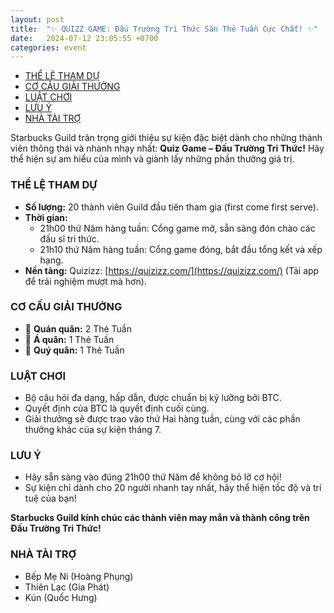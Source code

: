 ```yaml
---
layout: post
title:  "✨ QUIZZ GAME: Đấu Trường Tri Thức Săn Thẻ Tuần Cực Chất! ✨"
date:   2024-07-12 23:05:55 +0700
categories: event
---
```


- [THỂ LỆ THAM DỰ](#thể-lệ-tham-dự)
- [CƠ CẤU GIẢI THƯỞNG](#cơ-cấu-giải-thưởng)
- [LUẬT CHƠI](#luật-chơi)
- [LƯU Ý](#lưu-ý)
- [NHÀ TÀI TRỢ](#nhà-tài-trợ)

<!-- ## ✨ **QUIZZ GAME: Đấu Trường Tri Thức – Săn Thẻ Tuần Cực Chất!** ✨ -->

Starbucks Guild trân trọng giới thiệu sự kiện đặc biệt dành cho những thành viên thông thái và nhanh nhạy nhất: **Quiz Game – Đấu Trường Tri Thức!** Hãy thể hiện sự am hiểu của mình và giành lấy những phần thưởng giá trị.

### THỂ LỆ THAM DỰ

- **Số lượng:** 20 thành viên Guild đầu tiên tham gia (first come first serve).
- **Thời gian:**
  - 21h00 thứ Năm hàng tuần: Cổng game mở, sẵn sàng đón chào các đấu sĩ tri thức.
  - 21h10 thứ Năm hàng tuần: Cổng game đóng, bắt đầu tổng kết và xếp hạng.
- **Nền tảng:** Quizizz: [https://quizizz.com/](https://quizizz.com/) (Tải app để trải nghiệm mượt mà hơn).

### CƠ CẤU GIẢI THƯỞNG

- 🥇 **Quán quân:** 2 Thẻ Tuần
- 🥈 **Á quân:** 1 Thẻ Tuần
- 🥉 **Quý quân:** 1 Thẻ Tuần

### LUẬT CHƠI

- Bộ câu hỏi đa dạng, hấp dẫn, được chuẩn bị kỹ lưỡng bởi BTC.
- Quyết định của BTC là quyết định cuối cùng.
- Giải thưởng sẽ được trao vào thứ Hai hàng tuần, cùng với các phần thưởng khác của sự kiện tháng 7.

### LƯU Ý

- Hãy sẵn sàng vào đúng 21h00 thứ Năm để không bỏ lỡ cơ hội!
- Sự kiện chỉ dành cho 20 người nhanh tay nhất, hãy thể hiện tốc độ và trí tuệ của bạn!

**Starbucks Guild kính chúc các thành viên may mắn và thành công trên Đấu Trường Tri Thức!**

### NHÀ TÀI TRỢ

- Bếp Mẹ Ni (Hoàng Phụng)
- Thiên Lạc (Gia Phát)
- Kún (Quốc Hưng)
